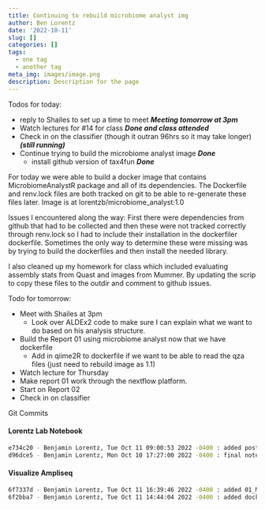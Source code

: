 ```yaml
---
title: Continuing to rebuild microbiome analyst img
author: Ben Lorentz
date: '2022-10-11'
slug: []
categories: []
tags:
  - one tag
  - another tag
meta_img: images/image.png
description: Description for the page
---
```


Todos for today:

- reply to Shailes to set up a time to meet ***Meeting tomorrow at 3pm***
- Watch lectures for #14 for class ***Done and class attended***
- Check in on the classifier (though it outran 96hrs so it may take longer) ***(still running)***
- Continue trying to build the microbiome analyst image ***Done***
  - install github version of tax4fun ***Done***
  

For today we were able to build a docker image that contains MicrobiomeAnalystR package and all of its dependencies. The Dockerfile and renv.lock files are both tracked on git to be able to re-generate these files later. Image is at lorentzb/microbiome_analyst:1.0 

Issues I encountered along the way: First there were dependencies from github that had to be collected and then these were not tracked correctly through renv.lock so I had to include their installation in the dockerfiler dockerfile. Sometimes the only way to determine these were missing was by trying to build the dockerfiles and then install the needed library. 

I also cleaned up my homework for class which included evaluating assembly stats from Quast and images from Mummer. By updating the scrip to copy these files to the outdir and comment to github issues. 

Todo for tomorrow:

- Meet with Shailes at 3pm
  - Look over ALDEx2 code to make sure I can explain what we want to do based on his analysis structure. 
- Build the Report 01 using microbiome analyst now that we have dockerfile
  - Add in qiime2R to dockerfile if we want to be able to read the qza files (just need to rebuild image as 1.1)
- Watch lecture for Thursday
- Make report 01 work through the nextflow platform.
- Start on Report 02
- Check in on classifier
  
Git Commits 

#### Lorentz Lab Notebook

```bash
e734c20 - Benjamin Lorentz, Tue Oct 11 09:00:53 2022 -0400 : added post for today
d96dce5 - Benjamin Lorentz, Mon Oct 10 17:27:00 2022 -0400 : final notes for monday
```

#### Visualize Ampliseq

```bash
6f7337d - Benjamin Lorentz, Tue Oct 11 16:39:46 2022 -0400 : added 01_MbA which now imports the data and will make stacked bar chart plotting much faster
6f2bba7 - Benjamin Lorentz, Tue Oct 11 14:44:04 2022 -0400 : added dockerfile and lockfile
```

